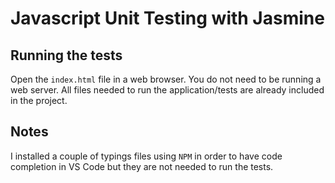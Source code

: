 # Javascript Unit Testing with Jasmine

## Running the tests

Open the `index.html` file in a web browser. You do not need to be running
a web server. All files needed to run the application/tests are already
included in the project.

## Notes

I installed a couple of typings files using `NPM` in order to have
code completion in VS Code but they are not needed to run the tests.